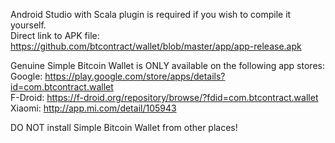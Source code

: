 Android Studio with Scala plugin is required if you wish to compile it yourself.  
Direct link to APK file: https://github.com/btcontract/wallet/blob/master/app/app-release.apk  

Genuine Simple Bitcoin Wallet is ONLY available on the following app stores:
Google: https://play.google.com/store/apps/details?id=com.btcontract.wallet  
F-Droid: https://f-droid.org/repository/browse/?fdid=com.btcontract.wallet  
Xiaomi: http://app.mi.com/detail/105943  
  
DO NOT install Simple Bitcoin Wallet from other places!
